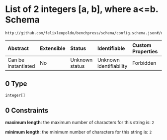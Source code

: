 # List of 2 integers \[a, b], where a<=b. Schema

```txt
http://github.com/felixleopoldo/benchpress/schema/config.schema.json#/definitions/data_setup_dict/properties/seed_range/anyOf/0
```



| Abstract            | Extensible | Status         | Identifiable            | Custom Properties | Additional Properties | Access Restrictions | Defined In                                                                    |
| :------------------ | :--------- | :------------- | :---------------------- | :---------------- | :-------------------- | :------------------ | :---------------------------------------------------------------------------- |
| Can be instantiated | No         | Unknown status | Unknown identifiability | Forbidden         | Allowed               | none                | [config.schema.json*](../../../out/config.schema.json "open original schema") |

## 0 Type

`integer[]`

## 0 Constraints

**maximum length**: the maximum number of characters for this string is: `2`

**minimum length**: the minimum number of characters for this string is: `2`
